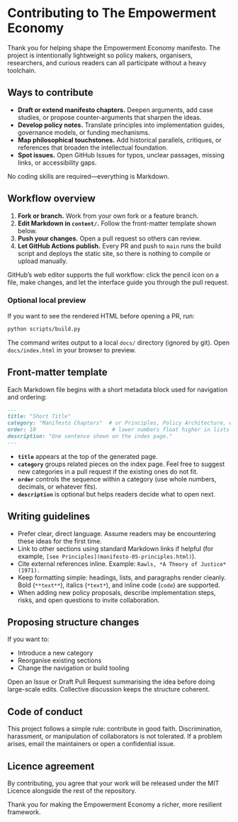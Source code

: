 # Contributing to The Empowerment Economy

Thank you for helping shape the Empowerment Economy manifesto. The project is intentionally lightweight so policy makers, organisers, researchers, and curious readers can all participate without a heavy toolchain.

## Ways to contribute

- **Draft or extend manifesto chapters.** Deepen arguments, add case studies, or propose counter-arguments that sharpen the ideas.
- **Develop policy notes.** Translate principles into implementation guides, governance models, or funding mechanisms.
- **Map philosophical touchstones.** Add historical parallels, critiques, or references that broaden the intellectual foundation.
- **Spot issues.** Open GitHub Issues for typos, unclear passages, missing links, or accessibility gaps.

No coding skills are required—everything is Markdown.

## Workflow overview

1. **Fork or branch.** Work from your own fork or a feature branch.
2. **Edit Markdown in `content/`.** Follow the front-matter template shown below.
3. **Push your changes.** Open a pull request so others can review.
4. **Let GitHub Actions publish.** Every PR and push to `main` runs the build script and deploys the static site, so there is nothing to compile or upload manually.

GitHub’s web editor supports the full workflow: click the pencil icon on a file, make changes, and let the interface guide you through the pull request.

### Optional local preview

If you want to see the rendered HTML before opening a PR, run:

```bash
python scripts/build.py
```

The command writes output to a local `docs/` directory (ignored by git). Open `docs/index.html` in your browser to preview.

## Front-matter template

Each Markdown file begins with a short metadata block used for navigation and ordering:

```markdown
---
title: "Short Title"
category: "Manifesto Chapters"  # or Principles, Policy Architecture, etc.
order: 10                        # lower numbers float higher in lists
description: "One sentence shown on the index page."
---
```

- **`title`** appears at the top of the generated page.
- **`category`** groups related pieces on the index page. Feel free to suggest new categories in a pull request if the existing ones do not fit.
- **`order`** controls the sequence within a category (use whole numbers, decimals, or whatever fits).
- **`description`** is optional but helps readers decide what to open next.

## Writing guidelines

- Prefer clear, direct language. Assume readers may be encountering these ideas for the first time.
- Link to other sections using standard Markdown links if helpful (for example, `[see Principles](manifesto-05-principles.html)`).
- Cite external references inline. Example: `Rawls, *A Theory of Justice* (1971).`
- Keep formatting simple: headings, lists, and paragraphs render cleanly. Bold (`**text**`), italics (`*text*`), and inline code (``code``) are supported.
- When adding new policy proposals, describe implementation steps, risks, and open questions to invite collaboration.

## Proposing structure changes

If you want to:

- Introduce a new category
- Reorganise existing sections
- Change the navigation or build tooling

Open an Issue or Draft Pull Request summarising the idea before doing large-scale edits. Collective discussion keeps the structure coherent.

## Code of conduct

This project follows a simple rule: contribute in good faith. Discrimination, harassment, or manipulation of collaborators is not tolerated. If a problem arises, email the maintainers or open a confidential issue.

## Licence agreement

By contributing, you agree that your work will be released under the MIT Licence alongside the rest of the repository.

Thank you for making the Empowerment Economy a richer, more resilient framework.
